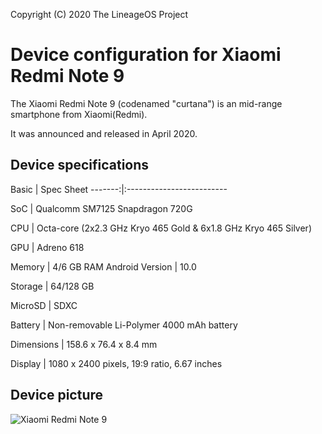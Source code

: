 Copyright (C) 2020 The LineageOS Project
 
  Device configuration for Xiaomi Redmi Note 9 
 =========================================
 
  The Xiaomi Redmi Note 9 (codenamed "curtana") is an mid-range 
smartphone from Xiaomi(Redmi).
 
  It was announced and released in April 2020.
 
  ## Device specifications
 
  Basic | Spec Sheet -------:|:-------------------------
 
SoC | Qualcomm SM7125 Snapdragon 720G

CPU | Octa-core (2x2.3 GHz Kryo 465 Gold & 6x1.8 GHz Kryo 465 Silver)

GPU | Adreno 618

Memory | 4/6 GB RAM 
Android Version | 10.0
 
Storage | 64/128 GB
 
MicroSD | SDXC

Battery | Non-removable Li-Polymer 4000 mAh battery

Dimensions | 158.6 x 76.4 x 8.4 mm
 
Display | 1080 x 2400 pixels, 19:9 ratio, 6.67 inches  
 
 
  ## Device picture
 
  ![Xiaomi Redmi Note 9 ](https://fdn2.gsmarena.com/vv/pics/xiaomi/xiaomi-redmi-note-9-pro-1.jpg "Xiaomi Redmi Note 9")
